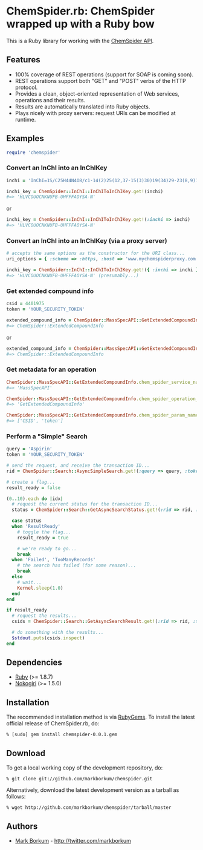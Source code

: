 ChemSpider.rb: ChemSpider wrapped up with a Ruby bow
====================================================

This is a Ruby library for working with the [ChemSpider API](http://www.chemspider.com/AboutServices.aspx).

Features
--------

* 100% coverage of REST operations (support for SOAP is coming soon).
* REST operations support both "GET" and "POST" verbs of the HTTP protocol.
* Provides a clean, object-oriented representation of Web services, operations and their results. 
* Results are automatically translated into Ruby objects. 
* Plays nicely with proxy servers: request URIs can be modified at runtime. 

Examples
--------

```ruby
require 'chemspider'
```
    
### Convert an InChI into an InChIKey

```ruby
inchi = 'InChI=1S/C25H44N4O8/c1-14(2)25(12,37-15(3)30)19(34)29-23(8,9)17(32)27-21(4,5)16(31)26-22(6,7)18(33)28-24(10,11)20(35)36-13/h14H,1-13H3,(H,26,31)(H,27,32)(H,28,33)(H,29,34)'

inchi_key = ChemSpider::InChI::InChIToInChIKey.get!(inchi)
#=> 'HLVCOUOCNKNUFB-UHFFFAOYSA-N'
```

or

```ruby
inchi_key = ChemSpider::InChI::InChIToInChIKey.get!(:inchi => inchi)
#=> 'HLVCOUOCNKNUFB-UHFFFAOYSA-N'
```

### Convert an InChI into an InChIKey (via a proxy server)

```ruby
# accepts the same options as the constructor for the URI class...
uri_options = { :scheme => :https, :host => 'www.mychemspiderproxy.com', :port => 443 }

inchi_key = ChemSpider::InChI::InChIToInChIKey.get!({ :inchi => inchi }, uri_options)
#=> 'HLVCOUOCNKNUFB-UHFFFAOYSA-N' (presumably...)
```
    
### Get extended compound info

```ruby
csid = 4401975
token = 'YOUR_SECURITY_TOKEN'

extended_compound_info = ChemSpider::MassSpecAPI::GetExtendedCompoundInfo.get!(csid, token)
#=> ChemSpider::ExtendedCompoundInfo
```

or

```ruby
extended_compound_info = ChemSpider::MassSpecAPI::GetExtendedCompoundInfo.get!(:CSID => csid, :token => token)
#=> ChemSpider::ExtendedCompoundInfo
```

### Get metadata for an operation

```ruby
ChemSpider::MassSpecAPI::GetExtendedCompoundInfo.chem_spider_service_name
#=> 'MassSpecAPI'

ChemSpider::MassSpecAPI::GetExtendedCompoundInfo.chem_spider_operation_name
#=> 'GetExtendedCompoundInfo'

ChemSpider::MassSpecAPI::GetExtendedCompoundInfo.chem_spider_param_names
#=> ['CSID', 'token']
```
    
### Perform a "Simple" Search

```ruby
query = 'Aspirin'
token = 'YOUR_SECURITY_TOKEN'

# send the request, and receive the transaction ID...
rid = ChemSpider::Search::AsyncSimpleSearch.get!(:query => query, :token => token)

# create a flag...
result_ready = false

(0..10).each do |idx|
  # request the current status for the transaction ID...
  status = ChemSpider::Search::GetAsyncSearchStatus.get!(:rid => rid, :token => token)

  case status
  when 'ResultReady'
    # toggle the flag...
    result_ready = true

    # we're ready to go...  
    break
  when 'Failed', 'TooManyRecords'
    # the search has failed (for some reason)...
    break
  else
    # wait...
    Kernel.sleep(1.0)
  end
end

if result_ready
  # request the results...
  csids = ChemSpider::Search::GetAsyncSearchResult.get!(:rid => rid, :token => token)

  # do something with the results...
  $stdout.puts(csids.inspect)
end
```

Dependencies
------------

* [Ruby](http://ruby-lang.org/) (>= 1.8.7)
* [Nokogiri](http://nokogiri.org/) (>= 1.5.0)

Installation
------------

The recommended installation method is via [RubyGems](http://rubygems.org/).
To install the latest official release of ChemSpider.rb, do:

    % [sudo] gem install chemspider-0.0.1.gem

Download
--------

To get a local working copy of the development repository, do:

    % git clone git://github.com/markborkum/chemspider.git

Alternatively, download the latest development version as a tarball as
follows:

    % wget http://github.com/markborkum/chemspider/tarball/master

Authors
-------

* [Mark Borkum](http://github.com/markborkum) - <http://twitter.com/markborkum>
